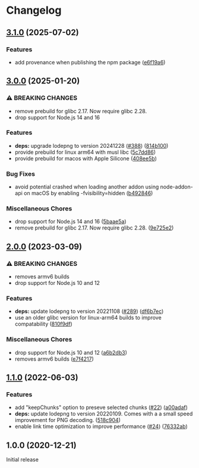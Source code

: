 # Changelog

## [3.1.0](https://github.com/realityking/node-zopflipng/compare/v3.0.0...v3.1.0) (2025-07-02)


### Features

* add provenance when publishing the npm package ([e6f19a6](https://github.com/realityking/node-zopflipng/commit/e6f19a601437739dee1c8827848706ce219b7b10))

## [3.0.0](https://github.com/realityking/node-zopflipng/compare/v2.0.0...v3.0.0) (2025-01-20)


### ⚠ BREAKING CHANGES

* remove prebuild for glibc 2.17. Now require glibc 2.28.
* drop support for Node.js 14 and 16

### Features

* **deps:** upgrade lodepng to version 20241228 ([#388](https://github.com/realityking/node-zopflipng/issues/388)) ([814b100](https://github.com/realityking/node-zopflipng/commit/814b1004399cf036d7e3a9b80fbdb5dd0075dd16))
* provide prebuild for linux arm64 with musl libc ([5c7dd86](https://github.com/realityking/node-zopflipng/commit/5c7dd8649d6ad38a71b73d58c49dc33c41d363e1))
* provide prebuild for macos with Apple Silicone ([408ee5b](https://github.com/realityking/node-zopflipng/commit/408ee5b386ae1bcb6c2b12b76ee6a5ac5be0c8b2))


### Bug Fixes

* avoid potential crashed when loading another addon using node-addon-api on macOS by enabling -fvisibility=hidden ([b492846](https://github.com/realityking/node-zopflipng/commit/b492846eb545214958e5f08a6306b920b7a59e4d))


### Miscellaneous Chores

* drop support for Node.js 14 and 16 ([5baae5a](https://github.com/realityking/node-zopflipng/commit/5baae5ad69852311727cec32a4b002e591080ac9))
* remove prebuild for glibc 2.17. Now require glibc 2.28. ([9e725e2](https://github.com/realityking/node-zopflipng/commit/9e725e2a68bc483fcb3b6517600bda1ab8812411))

## [2.0.0](https://github.com/realityking/node-zopflipng/compare/v1.1.0...v2.0.0) (2023-03-09)


### ⚠ BREAKING CHANGES

* removes armv6 builds
* drop support for Node.js 10 and 12

### Features

* **deps:** update lodepng to version 20221108 ([#289](https://github.com/realityking/node-zopflipng/issues/289)) ([df6b7ec](https://github.com/realityking/node-zopflipng/commit/df6b7ec2b6dbc68571003bc6bb2ba4ab1d64a05d))
* use an older glibc version for linux-arm64 builds to improve compatability ([810f9df](https://github.com/realityking/node-zopflipng/commit/810f9dfdc3fdbc5e8ff58590e98606e052f6bc55))


### Miscellaneous Chores

* drop support for Node.js 10 and 12 ([a6b2db3](https://github.com/realityking/node-zopflipng/commit/a6b2db358987ae16714b2bf79db33b5af1cc541c))
* removes armv6 builds ([e7f4217](https://github.com/realityking/node-zopflipng/commit/e7f421746f0a1bcdb0ef00adfaa84efe1d135136))

## [1.1.0](https://github.com/realityking/node-zopflipng/compare/v1.0.0...v1.1.0) (2022-06-03)


### Features

* add "keepChunks" option to preseve selected chunks ([#22](https://github.com/realityking/node-zopflipng/issues/22)) ([a00adaf](https://github.com/realityking/node-zopflipng/commit/a00adaf1da436b47a38d11fc763db3b02a664804))
* **deps:** update lodepng to version 20220109. Comes with a a small speed improvement for PNG decoding. ([518c904](https://github.com/realityking/node-zopflipng/commit/518c90449d58b5ff512ec19cad6b728b224e4c49))
* enable link time optimization to improve performance ([#24](https://github.com/realityking/node-zopflipng/issues/24)) ([76332ab](https://github.com/realityking/node-zopflipng/commit/76332ab464fe3387185cf5f8ad9dad8dcf93f6c2))

## 1.0.0 (2020-12-21)

Initial release
